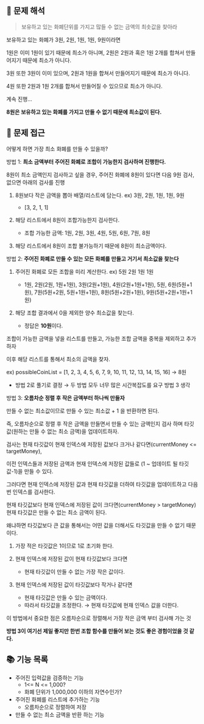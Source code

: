 ## 🧐 문제 해석
> 보유하고 있는 화폐단위를 가지고 많들 수 없는 금액의 최솟값을 찾아라

보유하고 있는 화폐가 3원, 2원, 1원, 1원, 9원이라면

1원은 이미 1원이 있기 때문에 최소가 아니며, 2원은 2원과 혹은 1원 2개를 합쳐서 만들어지기 때문에 최소가 아니다.

3원 또한 3원이 이미 있으며, 2원과 1원을 합쳐서 만들어지기 때문에 최소가 아니다.

4원 또한 2원과 1원 2개를 합쳐서 만들어질 수 있으므로 최소가 아니다.

계속 진행...

**8원은 보유하고 있는 화폐를 가지고 만들 수 없기 때문에 최소값이 된다.**

## 🤔 문제 접근
어떻게 하면 가장 최소 화폐를 만들 수 있을까?

방법 1: **최소 금액부터 주어진 화폐로 조합이 가능한지 검사하며 진행한다.**

8원이 최소 금액인지 검사하고 싶을 경우, 주어진 화폐에 8원이 있다면 다음 9원 검사, 없으면 아래의 검사를 진행

1. 8원보다 작은 금액을 뽑아 배열/리스트에 담는다. ex) 3원, 2원, 1원, 1원, 9원
    + [3, 2, 1, 1]

2. 해당 리스트에서 8원이 조합가능한지 검사한다.
    + 조합 가능한 금액: 1원, 2원, 3원, 4원, 5원, 6원, 7원, 8원

3. 해당 리스트에서 8원이 조합 불가능하기 때문에 8원이 최소금액이다.


방법 2: **주어진 화폐로 만들 수 있는 모든 화폐를 만들고 거기서 최소값을 찾는다**


1. 주어진 화폐로 모든 조합을 미리 계산한다. ex) 5원 2원 1원 1원
    + 1원, 2원(2원, 1원+1원), 3원(2원+1원), 4원(2원+1원+1원), 5원, 6원(5원+1원), 7원(5원+2원, 5원+1원+1원), 8원(5원+2원+1원), 9원(5원+2원+1원+1원)

2. 해당 조합 결과에서 0을 제외한 양수 최소값을 찾는다.
    +  정답은 **10원**이다.

조합이 가능한 금액을 넣을 리스트를 만들고, 가능한 조합 금액을 중복을 제외하고 추가하자

이후 해당 리스트를 통해서 최소의 금액을 찾자.

ex) possibleCoinList = [1, 2, 3, 4, 5, 6, 7, 9, 10, 11, 12, 13, 14, 15, 16] &rarr; 8원

+ 방법 2로 풀기로 결정 &rarr; 두 방법 모두 너무 많은 시간복잡도를 요구 방법 3 생각

방법 3: **오름차순 정렬 후 작은 금액부터 하나씩 만들자**

만들 수 없는 최소값이므로 만들 수 있는 최소값 + 1 을 반환하면 된다.

즉, 오름차순으로 정렬 후 작은 금액을 만들면서 만들 수 있는 금액인지 검사 하며 타깃값(원하는 만들 수 없는 최소 금액)을 업데이트하자.

검사는 현재 타깃값이 현재 인덱스에 저장된 값보다 크거나 같다면(currentMoney <= targetMoney),

이전 인덱스들과 저장된 금액과 현재 인덱스에 저장된 값들로 (1 ~ 업데이트 될 타깃값-1)을 만들 수 있다.

그러다면 현재 인덱스에 저장된 값과 현재 타깃값을 더하여 타깃값을 업데이트하고 다음번 인덱스를 검사한다.

현재 타깃값보다 현재 인덱스에 저장된 값이 크다면(currentMoney > targetMoney) 현재 타깃값은 만들 수 없는 최소 금액이 된다.

왜냐하면 타깃값보다 큰 값을 통해서는 어떤 값을 더해서도 타깃값을 만들 수 없기 때문이다.

1. 가장 적은 타깃값은 1이므로 1로 초기화 한다.

2. 현재 인덱스에 저장된 값이 현재 타깃값보다 크다면
    + 현재 타깃값이 만들 수 없는 가장 작은 값이다.

3. 현재 인덱스에 저장된 값이 타깃값보다 작거나 같다면
    + 현재 타깃값은 만들 수 있는 금액이다.
    + 따라서 타깃값을 조정한다. &rarr; 현재 타깃값에 현재 인덱스 값을 더한다.


이 방법에서 중요한 점은 오름차순으로 정렬해서 가장 작은 금액 부터 검사해 가는 것



**방법 3이 여기선 제일 좋지만 한번 조합 함수를 만들어 보는 것도 좋은 경험이었을 것 같다.**

## 📚 기능 목록
+ 주어진 입력값을 검증하는 기능
    + 1<= N <= 1,000?
    + 화폐 단위가 1,000,000 이하의 자연수인가?
+ 주어진 화폐를 리스트에 추가하는 기능
    + 오름차순으로 정렬하여 저장
+ 만들 수 없는 최소 금액을 반환 하는 기능

